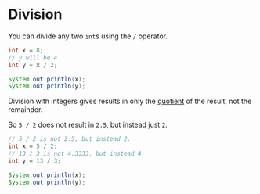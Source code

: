 # Division

You can divide any two `int`s using the `/` operator.

```java
int x = 8;
// y will be 4
int y = x / 2;

System.out.println(x);
System.out.println(y);
```

Division with integers gives results in only the [quotient](https://www.khanacademy.org/computing/computer-science/cryptography/modarithmetic/a/the-quotient-remainder-theorem) of the result, not the remainder.

So `5 / 2` does not result in `2.5`, but instead just `2`.

```java
// 5 / 2 is not 2.5, but instead 2.
int x = 5 / 2;
// 13 / 3 is not 4.3333, but instead 4.
int y = 13 / 3;

System.out.println(x);
System.out.println(y);
```
